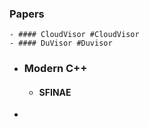 ### Papers
	- #### CloudVisor #CloudVisor
	- #### DuVisor #Duvisor
- ### Modern C++
	- #### SFINAE
-